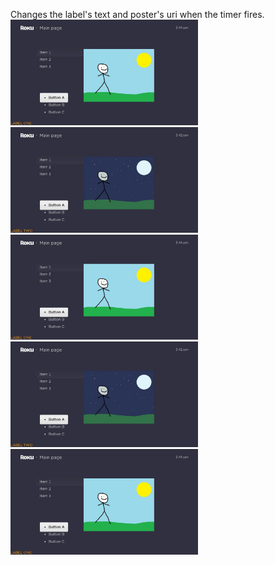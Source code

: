 Changes the label's text and poster's uri when the timer fires.
<br>
<img src="screenshot1.jpg" width="300">
<img src="screenshot2.jpg" width="300">
<img src="screenshot1.jpg" width="300">
<img src="screenshot2.jpg" width="300">
<img src="screenshot1.jpg" width="300">